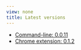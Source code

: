 ```yaml
---
view: none
title: Latest versions
---
```


  * [Command-line: 0.0.11](https://github.com/thingsinjars/Hardy)
  * [Chrome extension: 0.1.2](https://chrome.google.com/webstore/detail/hardy/ckiieicelchfbbpmdbeacaidfjedfmph)

